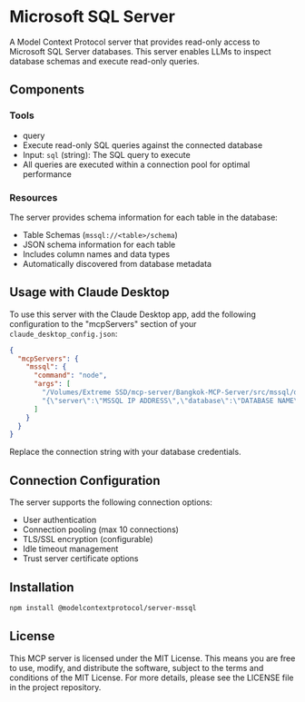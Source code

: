 # Microsoft SQL Server

A Model Context Protocol server that provides read-only access to Microsoft SQL Server databases. This server enables LLMs to inspect database schemas and execute read-only queries.

## Components

### Tools

- query
 - Execute read-only SQL queries against the connected database
 - Input: `sql` (string): The SQL query to execute 
 - All queries are executed within a connection pool for optimal performance

### Resources

The server provides schema information for each table in the database:

- Table Schemas (`mssql://<table>/schema`)
 - JSON schema information for each table
 - Includes column names and data types
 - Automatically discovered from database metadata

## Usage with Claude Desktop

To use this server with the Claude Desktop app, add the following configuration to the "mcpServers" section of your `claude_desktop_config.json`:

```json
{
  "mcpServers": {
    "mssql": {
      "command": "node",
      "args": [
        "/Volumes/Extreme SSD/mcp-server/Bangkok-MCP-Server/src/mssql/dist/index.js",
        "{\"server\":\"MSSQL IP ADDRESS\",\"database\":\"DATABASE NAME\",\"user\":\"USERNAME\",\"password\":\"PASSWORD\",\"options\":{\"trustServerCertificate\":true}}"
      ]
    }
  }
}
```

Replace the connection string with your database credentials.

## Connection Configuration

The server supports the following connection options:

- User authentication
- Connection pooling (max 10 connections)
- TLS/SSL encryption (configurable)
- Idle timeout management 
- Trust server certificate options

## Installation

```bash
npm install @modelcontextprotocol/server-mssql
```

## License

This MCP server is licensed under the MIT License. This means you are free to use, modify, and distribute the software, subject to the terms and conditions of the MIT License. For more details, please see the LICENSE file in the project repository.